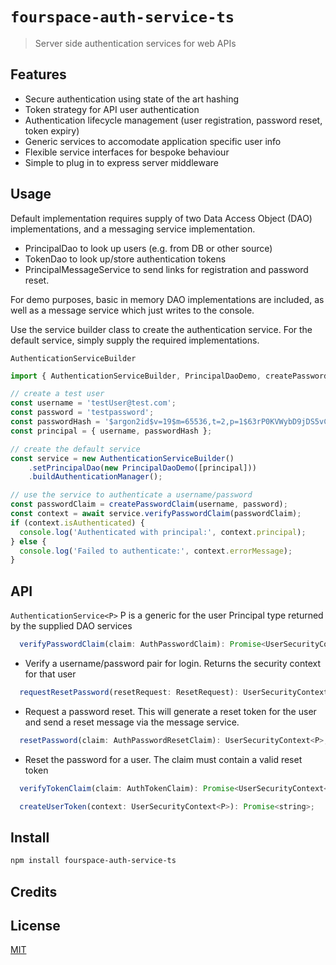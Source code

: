 # `fourspace-auth-service-ts`

> Server side authentication services for web APIs 

## Features

- Secure authentication using state of the art hashing
- Token strategy for API user authentication
- Authentication lifecycle management (user registration, password reset, token expiry)
- Generic services to accomodate application specific user info
- Flexible service interfaces for bespoke behaviour
- Simple to plug in to express server middleware

## Usage

Default implementation requires supply of two Data Access Object (DAO) implementations, and a messaging service implementation.
 - PrincipalDao to look up users (e.g. from DB or other source)
 - TokenDao to look up/store authentication tokens
 - PrincipalMessageService to send links for registration and password reset.

For demo purposes, basic in memory DAO implementations are included, as well as a message service which just writes to the console.

Use the service builder class to create the authentication service. For the default service, simply supply the required implementations.

`AuthenticationServiceBuilder`

```js
import { AuthenticationServiceBuilder, PrincipalDaoDemo, createPasswordClaim } from 'fourspace-auth-service-ts';

// create a test user
const username = 'testUser@test.com';
const password = 'testpassword';
const passwordHash = '$argon2id$v=19$m=65536,t=2,p=1$63rP0KVWybD9jDS5vCqlLA$2v8XhYF9m/y0yPMIese5IS7FxDBwT1XwjHJ0xzg8thE';
const principal = { username, passwordHash };

// create the default service
const service = new AuthenticationServiceBuilder()
    .setPrincipalDao(new PrincipalDaoDemo([principal]))
    .buildAuthenticationManager();

// use the service to authenticate a username/password
const passwordClaim = createPasswordClaim(username, password);
const context = await service.verifyPasswordClaim(passwordClaim);
if (context.isAuthenticated) {
  console.log('Authenticated with principal:', context.principal);
} else {
  console.log('Failed to authenticate:', context.errorMessage);
}
```

## API

`AuthenticationService<P>`
P is a generic for the user Principal type returned by the supplied DAO services

```js
  verifyPasswordClaim(claim: AuthPasswordClaim): Promise<UserSecurityContext<P>>;
```
* Verify a username/password pair for login. Returns the security context for that user

```js
  requestResetPassword(resetRequest: ResetRequest): UserSecurityContext<P>;
```
* Request a password reset. This will generate a reset token for the user and send a reset message via the message service.

```js
  resetPassword(claim: AuthPasswordResetClaim): UserSecurityContext<P>;
```
* Reset the password for a user. The claim must contain a valid reset token

```js
  verifyTokenClaim(claim: AuthTokenClaim): Promise<UserSecurityContext<P>>;
```
```js
  createUserToken(context: UserSecurityContext<P>): Promise<string>;
```


## Install

```sh
npm install fourspace-auth-service-ts
```

## Credits

## License

[MIT](LICENSE)